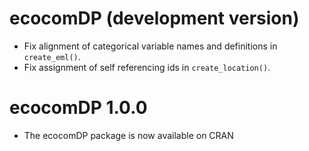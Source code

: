# ecocomDP (development version)

* Fix alignment of categorical variable names and definitions in `create_eml()`.
* Fix assignment of self referencing ids in `create_location()`.

# ecocomDP 1.0.0

* The ecocomDP package is now available on CRAN